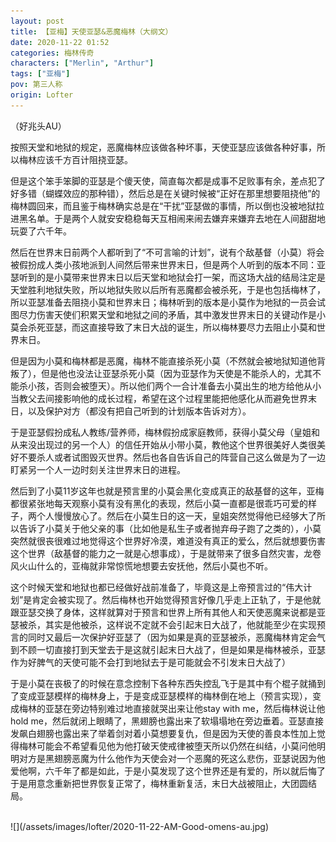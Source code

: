 ```yaml
---
layout: post
title: 【亚梅】天使亚瑟&恶魔梅林（大纲文）
date: 2020-11-22 01:52
categories: 梅林传奇
characters: ["Merlin", "Arthur"]
tags: ["亚梅"]
pov: 第三人称
origin: Lofter
---
```


（好兆头AU）

按照天堂和地狱的规定，恶魔梅林应该做各种坏事，天使亚瑟应该做各种好事，所以梅林应该千方百计阻挠亚瑟。

但是这个笨手笨脚的亚瑟是个傻天使，简直每次都是成事不足败事有余，差点犯了好多错（蝴蝶效应的那种错），然后总是在关键时候被“正好在那里想要阻挠他”的梅林圆回来，而且鉴于梅林确实总是在“干扰”亚瑟做的事情，所以倒也没被地狱拉进黑名单。于是两个人就安安稳稳每天互相闹来闹去嫌弃来嫌弃去地在人间甜甜地玩耍了六千年。

然后在世界末日前两个人都听到了“不可言喻的计划”，说有个敌基督（小莫）将会被假扮成人类小孩地派到人间然后带来世界末日，但是两个人听到的版本不同：亚瑟听到的是小莫带来世界末日以后天堂和地狱会打一架，而这场大战的结局注定是天堂胜利地狱失败，所以地狱失败以后所有恶魔都会被杀死，于是也包括梅林了，所以亚瑟准备去阻挠小莫和世界末日；梅林听到的版本是小莫作为地狱的一员会试图尽力伤害天使们积累天堂和地狱之间的矛盾，其中激发世界末日的关键动作是小莫会杀死亚瑟，而这直接导致了末日大战的诞生，所以梅林要尽力去阻止小莫和世界末日。

但是因为小莫和梅林都是恶魔，梅林不能直接杀死小莫（不然就会被地狱知道他背叛了），但是他也没法让亚瑟杀死小莫（因为亚瑟作为天使是不能杀人的，尤其不能杀小孩，否则会被堕天）。所以他们两个一合计准备去小莫出生的地方给他从小当教父去间接影响他的成长过程，希望在这个过程里能把他感化从而避免世界末日，以及保护对方（都没有把自己听到的计划版本告诉对方）。

于是亚瑟假扮成私人教练/营养师，梅林假扮成家庭教师，获得小莫父母（皇姐和从来没出现过的另一个人）的信任开始从小带小莫，教他这个世界很美好人类很美好不要杀人或者试图毁灭世界。然后也各自告诉自己的阵营自己这么做是为了一边盯紧另一个人一边时刻关注世界末日的进程。

然后到了小莫11岁这年也就是预言里的小莫会黑化变成真正的敌基督的这年，亚梅都很紧张地每天观察小莫有没有黑化的表现，然后小莫一直都是很乖巧可爱的样子，两个人慢慢放心了。然后在小莫生日的这一天，皇姐突然觉得他已经够大了所以告诉了小莫关于他父亲的事（比如他是私生子或者抛弃母子跑了之类的），小莫突然就很丧很难过地觉得这个世界好冷漠，难道没有真正的爱么，然后就想要伤害这个世界（敌基督的能力之一就是心想事成），于是就带来了很多自然灾害，龙卷风火山什么的，亚梅就非常惊慌地想要去安抚他，然后小莫也不听。

这个时候天堂和地狱也都已经做好战前准备了，毕竟这是上帝预言过的“伟大计划”是肯定会被实现了。然后梅林也开始觉得预言好像几乎走上正轨了，于是他就跟亚瑟交换了身体，这样就算对于预言和世界上所有其他人和天使恶魔来说都是亚瑟被杀，其实是他被杀，这样说不定就不会引起末日大战了，他就能至少在实现预言的同时又最后一次保护好亚瑟了（因为如果是真的亚瑟被杀，恶魔梅林肯定会气到不顾一切直接打到天堂去于是这就引起末日大战了，但是如果是梅林被杀，亚瑟作为好脾气的天使可能不会打到地狱去于是可能就会不引发末日大战了）

于是小莫在丧极了的时候在意念控制下各种东西失控乱飞于是其中有个棍子就捅到了变成亚瑟模样的梅林身上，于是变成亚瑟模样的梅林倒在地上（预言实现），变成梅林的亚瑟在旁边特别难过地直接就哭出来让他stay with me，然后梅林说让他hold me，然后就闭上眼睛了，黑翅膀也露出来了软塌塌地在旁边垂着。亚瑟直接发飙白翅膀也露出来了举着剑对着小莫想要复仇，但是因为天使的善良本性加上觉得梅林可能会不希望看见他为他打破天使戒律被堕天所以仍然在纠结，小莫问他明明对方是黑翅膀恶魔为什么他作为天使会对一个恶魔的死这么悲伤，亚瑟说因为他爱他啊，六千年了都是如此，于是小莫发现了这个世界还是有爱的，所以就后悔了于是用意念重新把世界恢复正常了，梅林重新复活，末日大战被阻止，大团圆结局。

<br>
![](/assets/images/lofter/2020-11-22-AM-Good-omens-au.jpg)
